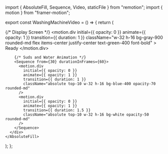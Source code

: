 import { AbsoluteFill, Sequence, Video, staticFile } from "remotion";
import { motion } from "framer-motion";

export const WashingMachineVideo = () => {
  return (
    <AbsoluteFill className="bg-black flex items-center justify-center">
      <div className="relative w-48 h-48 bg-gray-800 rounded-lg p-4 flex flex-col items-center justify-center">
        {/* Display Screen */}
        <motion.div
          initial={{ opacity: 0 }}
          animate={{ opacity: 1 }}
          transition={{ duration: 1 }}
          className="w-32 h-16 bg-gray-900 rounded-md flex items-center justify-center text-green-400 font-bold"
        >
          Ready
        </motion.div>

        {/* Suds and Water Animation */}
        <Sequence from={30} durationInFrames={60}>
          <motion.div
            initial={{ opacity: 0 }}
            animate={{ opacity: 1 }}
            transition={{ duration: 1 }}
            className="absolute top-10 w-32 h-16 bg-blue-400 opacity-70 rounded-md"
          />
          <motion.div
            initial={{ opacity: 0 }}
            animate={{ opacity: 1 }}
            transition={{ duration: 1.5 }}
            className="absolute top-10 w-32 h-16 bg-white opacity-50 rounded-md"
          />
        </Sequence>
      </div>
    </AbsoluteFill>
  );
};
